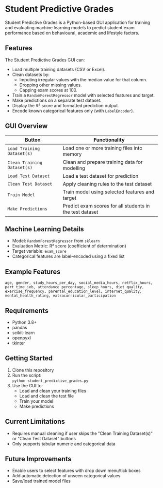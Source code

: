 # Student Predictive Grades

Student Predictive Grades is a Python-based GUI application for training and evaluating machine learning models to predict student exam performance based on behavioural, academic and lifestyle factors.

## Features

The Student Predictive Grades GUI can: 
- Load multiple training datasets (CSV or Excel).
- Clean datasets by:
  - Imputing irregular values with the median value for that column.
  - Dropping other missing values.
  - Capping exam scores at 100.
- Train a `RandomForestRegressor` model with selected features and target.
- Make predictions on a separate test dataset.
- Display the R² score and formatted prediction output.
- Encode known categorical features only (with `LabelEncoder`).

## GUI Overview

| Button                     | Functionality                                               |
|----------------------------|-------------------------------------------------------------|
| `Load Training Dataset(s)` | Load one or more training files into memory                 |
| `Clean Training Dataset(s)`| Clean and prepare training data for modelling               |
| `Load Test Dataset`        | Load a test dataset for prediction                          |
| `Clean Test Dataset`       | Apply cleaning rules to the test dataset                    |
| `Train Model`              | Train model using selected features and target              |
| `Make Predictions`         | Predict exam scores for all students in the test dataset    |

## Machine Learning Details

- Model: `RandomForestRegressor` from `sklearn`
- Evaluation Metric: R² score (coefficient of determination)
- Target variable: `exam_score`
- Categorical features are label-encoded using a fixed list

## Example Features

```text
age, gender, study_hours_per_day, social_media_hours, netflix_hours,
part_time_job, attendance_percentage, sleep_hours, diet_quality,
exercise_frequency, parental_education_level, internet_quality,
mental_health_rating, extracurricular_participation
```

## Requirements

- Python 3.8+
- pandas
- scikit-learn
- openpyxl
- tkinter 

## Getting Started 
1. Clone this repository
2. Run the script: <br>
`python student_predictive_grades.py`
3. Use the GUI to:
    - Load and clean your training files
    - Load and clean the test file
    - Train your model
    - Make predictions

## Current Limitations
- Requires manual cleaning if user skips the "Clean Training Dataset(s)" or "Clean Test Dataset" buttons
- Only supports tabular numeric and categorical data

## Future Improvements
- Enable users to select features with drop down menu/tick boxes
- Add automatic detection of unseen categorical values
- Save/load trained model files